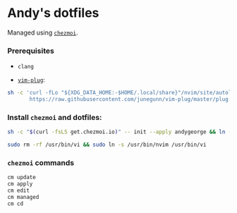 # Andy's dotfiles

Managed using [`chezmoi`](https://www.chezmoi.io).

### Prerequisites

- `clang`

- [`vim-plug`](https://github.com/junegunn/vim-plug#unix-linux):
```sh
sh -c 'curl -fLo "${XDG_DATA_HOME:-$HOME/.local/share}"/nvim/site/autoload/plug.vim --create-dirs \
       https://raw.githubusercontent.com/junegunn/vim-plug/master/plug.vim'
```

### Install `chezmoi` and dotfiles:

```sh
sh -c "$(curl -fsLS get.chezmoi.io)" -- init --apply andygeorge && ln -s ~/bin/chezmoi ~/bin/cm
```

```sh
sudo rm -rf /usr/bin/vi && sudo ln -s /usr/bin/nvim /usr/bin/vi
```

### `chezmoi` commands

```sh
cm update
cm apply
cm edit
cm managed
cm cd
```
